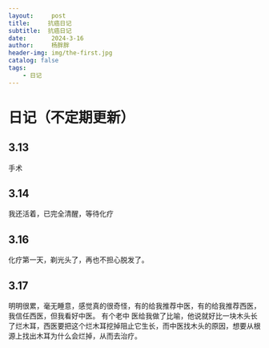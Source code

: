 ```yaml
---
layout:     post
title:     抗癌日记
subtitle:  抗癌日记
date:       2024-3-16
author:     杨胖胖
header-img: img/the-first.jpg
catalog: false
tags:
    - 日记
---
```


# 日记（不定期更新）
## 3.13
手术
## 3.14
我还活着，已完全清醒，等待化疗
## 3.16
化疗第一天，剃光头了，再也不担心脱发了。
## 3.17
明明很累，毫无睡意，感觉真的很奇怪，有的给我推荐中医，有的给我推荐西医，我信任西医，但我看好中医。 有个老中 医给我做了比喻，他说就好比一块木头长了烂木耳，西医要把这个烂木耳挖掉阻止它生长，而中医找木头的原因，想要从根源上找出木耳为什么会烂掉，从而去治疗。